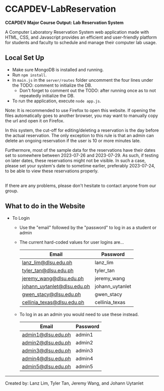 # CCAPDEV-LabReservation
**CCAPDEV Major Course Output: Lab Reservation System**

A Computer Laboratory Reservation System web application made with HTML, CSS, and Javascript provides an efficient and user-friendly platform for students and faculty to schedule and manage their computer lab usage.

## Local Set Up
- Make sure MongoDB is installed and running.
- Run `npm install`.
- In `main.js` in the `server/routes` folder uncomment the four lines under the TODO: comment to initialize the DB.
  - Don't forget to comment out the TODO: after running once as to not repeatedly initialize the DB.
- To run the application, execute `node app.js`.

Note:
It is recommended to use Firefox to open this website. If opening the files automatically goes to another browser, 
you may want to manually copy the url and open it on Firefox.

In this system, the cut-off for editing/deleting a reservation is the day before the actual reservation.
The only exception to this rule is that an admin can delete an ongoing reservation if the user is 10 or more minutes late.

Furthermore, most of the sample data for the reservations have their dates set to somewhere between 2023-07-26
and 2023-07-29. As such, if testing on later dates, these reservations might not be visible. In such a case, 
please set your system's date to sometime earlier, preferably 2023-07-24, to be able to view these reservations properly.

<br>
If there are any problems, please don't hesitate to contact anyone from our group.

## What to do in the Website
- To Login
  - Use the "email" followed by the "password" to log in as a student or admin
  - The current hard-coded values for user logins are...

    | Email      | Password |
    | --- | --- |
    | lanz_lim@dlsu.edu.ph        | lanz_lim      |
    |   tyler_tan@dlsu.edu.ph    |    tyler_tan    |
    |  jeremy_wang@dlsu.edu.ph  |     jeremy_wang    |
    |johann_uytanlet@dlsu.edu.ph | johann_uytanlet|
    | gwen_stacy@dlsu.edu.ph|gwen_stacy |
    |cellinia_texas@dlsu.edu.ph |cellinia_texas |

  - To log in as an admin you would need to use these instead.

    | Email | Password |
    | --- | --- |
    |admin1@dlsu.edu.ph | admin1  |
    |admin2@dlsu.edu.ph | admin2  |
    |admin3@dlsu.edu.ph | admin3  |
    |admin4@dlsu.edu.ph | admin4  |
    |admin5@dlsu.edu.ph | admin5  |

---

Created by: Lanz Lim, Tyler Tan, Jeremy Wang, and Johann Uytanlet

